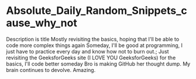# Absolute_Daily_Random_Snippets_cause_why_not
Description is title
Mostly revisiting the basics, hoping that I'll be able to code more complex things again
Someday, I'll be good at programming, I just have to practice every day and know how not to burn out.;
Just revisiting the GeeksforGeeks site (I LOVE YOU GeeksforGeeks) for the basics, I'll code better someday
Bro is making GitHub her thought dump. My brain continues to devolve. Amazing. 
